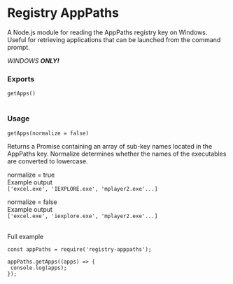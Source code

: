 # Registry AppPaths

A Node.js module for reading the AppPaths registry key on Windows. Useful for retrieving applications that can be launched from the command prompt.

*WINDOWS __ONLY!__*

### Exports

 ```getApps()```
<br><br>
### Usage

```getApps(normalize = false)```

Returns a Promise containing an array of sub-key names located in the AppPaths key. Normalize determines whether the names of the executables are converted to lowercase.

normalize = true<br>
Example output<br>
```['excel.exe', 'IEXPLORE.exe', 'mplayer2.exe'...]```

normalize = false<br>
Example output<br>
```['excel.exe', 'iexplore.exe', 'mplayer2.exe'...]```

<br>
Full example

```
const appPaths = require('registry-apppaths');

appPaths.getApps((apps) => {
 console.log(apps);
});
```